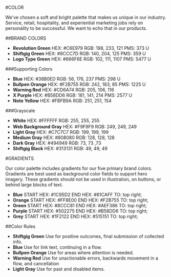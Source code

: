 #COLOR

We've chosen a soft and bright palette that makes us unique in our industry. Service, retail, hospitality, and experiential marketing jobs rely on personality to be successful. We want to echo that in our products.

##BRAND COLORS

<section class="colors example">
	<article>
		<ul>
			<li class="block">
				<div class="colors-preview colors--neon-green"></div>
				<div class="colors-name"><strong>Revolution Green</strong>
					<span>HEX: #C6E979</span>
					<span>RGB: 198, 233, 121</span>
					<span>PMS: 373 U</span>
				</div>
			</li>
			<li class="block">
				<div class="colors-preview colors--green"></div>
				<div class="colors-name"><strong>Shiftgig Green</strong>
					<span>HEX: #8CCC7D</span>
					<span>RGB: 140, 204, 125</span>
					<span>PMS: 359 U</span>
				</div>
			</li>
			<li class="block">
				<div class="colors-preview colors--gray-green"></div>
				<div class="colors-name"><strong>Logo Type Green</strong>
					<span>HEX: #666F6E</span>
					<span>RGB: 102, 111, 1107</span>
					<span>PMS: 5477 U</span>
				</div>
			</li>
		</ul>
	</article>
</section>

###Supporting Colors

<section class="colors example">
	<article>
		<ul>
			<li class="block">
				<div class="colors-preview colors--blue"></div>
				<div class="colors-name"><strong>Blue</strong>
					<span>HEX: #38B0ED</span>
					<span>RGB: 56, 176, 237</span>
					<span>PMS: 298 U</span>
				</div>
			</li>
			<li class="block">
				<div class="colors-preview colors--orange"></div>
				<div class="colors-name"><strong>Bullpen Orange</strong>
					<span>HEX: #F2B755</span>
					<span>RGB: 242, 183, 85</span>
					<span>PMS: 1225 U</span>
				</div>
			</li>
			<li class="block">
				<div class="colors-preview colors--red"></div>
				<div class="colors-name"><strong>Warning Red</strong>
					<span>HEX: #CD6A74</span>
					<span>RGB: 205, 106, 116</span>
				</div>
			</li>
			<li class="block">
				<div class="colors-preview colors--purple"></div>
				<div class="colors-name"><strong>X Purple</strong>
					<span>HEX: #B58DD6</span>
					<span>RGB: 181, 141, 214</span>
					<span>PMS: 2577 U</span>
				</div>
			</li>
			<li class="block">
				<div class="colors-preview colors--yellow"></div>
				<div class="colors-name"><strong>Note Yellow</strong>
					<span>HEX: #FBFB9A</span>
					<span>RGB: 251, 251, 154</span>
				</div>
			</li>
		</ul>
	</article>
</section>

###Grayscale

<section class="colors example">
	<article>
		<ul>
			<li class="block">
				<div class="colors-preview colors--white"></div>
				<div class="colors-name"><strong>White</strong>
					<span>HEX: #FFFFFF</span>
					<span>RGB: 255, 255, 255</span>
				</div>
			</li>
			<li class="block">
				<div class="colors-preview colors--lightest-gray" style="border:1px solid white"></div>
				<div class="colors-name"><strong>Web Background Gray</strong>
					<span>HEX: #F9F9F9 </span>
					<span>RGB: 249, 249, 249 </span>        
				</div>
			</li>
			<li class="block">
				<div class="colors-preview colors--light-gray"></div>
				<div class="colors-name"><strong>Light Gray</strong>
					<span>HEX: #C7C7C7</span>
					<span>RGB: 199, 199, 199 </span>
				</div>
			</li>
			<li class="block">
				<div class="colors-preview colors--medium-gray"></div>
				<div class="colors-name"><strong>Medium Gray</strong>
					<span>HEX: #808080</span>
					<span>RGB: 128, 128, 128 </span>
				</div>
			</li>
			<li class="block">
				<div class="colors-preview colors--dark-gray"></div>
				<div class="colors-name"><strong>Dark Gray</strong>
					<span>HEX: #494949</span>
					<span>RGB: 73, 73 ,73 </span>
				</div>
			</li>
			<li class="block">
				<div class="colors-preview colors--shiftgig-black"></div>
				<div class="colors-name"><strong>Shiftgig Black</strong>
					<span>HEX: #313131</span>
					<span>RGB: 49, 49, 49 </span>
				</div>
			</li>
		</ul>
	</article>
</section>

#GRADIENTS

Our color palette includes gradients for our five primary brand colors. Gradients are best used as background color fields to support hero imagery. These gradients should not be used in illustration, on buttons, or behind large blocks of text.

<section class="colors example">
	<article>
		<ul>
			<li class="block">
			  <div class="colors-preview gradient--blue"></div>
				<div class="colors-name"><strong>Blue</strong>
					<span>START HEX: #1C95D2</span>
					<span>END HEX: #61CAFF</span>
					<span>TO: top right;</span>
				</div>
			</li>
			<li class="block">
			  <div class="colors-preview gradient--orange"></div>
				<div class="colors-name"><strong>Orange</strong>
					<span>START HEX: #FF8E00</span>
					<span>END HEX: #F2B755</span>
					<span>TO: top right;</span>
				</div>
			</li>
			<li class="block">
			  <div class="colors-preview gradient--green"></div>
				<div class="colors-name"><strong>Green</strong>
					<span>START HEX: #8CCC81</span>
					<span>END HEX: #AEF386</span>
					<span>TO: top right;</span>
				</div>
			</li>
			<li class="block">
			  <div class="colors-preview gradient--purple"></div>
				<div class="colors-name"><strong>Purple</strong>
					<span>START HEX: #502275</span>
					<span>END HEX: #B58DD6</span>
					<span>TO: top right;</span>
				</div>
			</li>
			<li class="block">
			  <div class="colors-preview gradient--grey"></div>
				<div class="colors-name"><strong>Grey</strong>
					<span>START HEX: #1F2122</span>
					<span>END HEX: #515151</span>
					<span>TO: top right;</span>
				</div>
			</li>
		</ul>
	</article>
</section>

##Color Rules

<section class="colors example">
	<article>
		<ul>
            <li class="block">
				<div class="colors-preview colors--green"></div>
				<div class="colors-name"><strong>Shiftgig Green</strong>
					<span>Use for positive outcomes, final submission of collected info.</span>
				</div>
			</li>
			<li class="block">
				<div class="colors-preview colors--blue"></div>
				<div class="colors-name"><strong>Blue</strong>
					<span>Use for link text, continuing in a flow.</span>
				</div>
			</li>
			<li class="block">
				<div class="colors-preview colors--orange"></div>
				<div class="colors-name"><strong>Bullpen Orange</strong>
					<span>Use for areas where attention is needed.</span>
				</div>
			</li>
			<li class="block">
				<div class="colors-preview colors--red"></div>
				<div class="colors-name"><strong>Warning Red</strong>
					<span>Use for unactionable errors, backwards movement in a flow, and cancellation</span>
				</div>
			</li>
			<li class="block">
				<div class="colors-preview colors--light-gray"></div>
				<div class="colors-name"><strong>Light Gray</strong>
					<span>Use for past and disabled items.</span>
				</div>
			</li>
		</ul>
	</article>
</section>